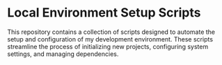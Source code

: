 # Local Environment Setup Scripts

This repository contains a collection of scripts designed to automate the setup and configuration of my development environment. These scripts streamline the process of initializing new projects, configuring system settings, and managing dependencies.